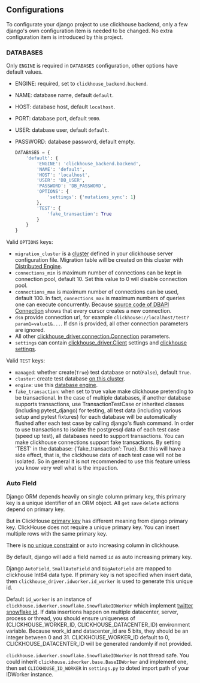 Configurations
---

To configurate your django project to use clickhouse backend, only a few django's own configuration item is needed to be changed.
No extra configuration item is introduced by this project.

### DATABASES

Only `ENGINE` is required in `DATABASES` configuration, other options have default values.

- ENGINE: required, set to `clickhouse_backend.backend`.
- NAME: database name, default `default`.
- HOST: database host, default `localhost`.
- PORT: database port, default `9000`.
- USER: database user, default `default`.
- PASSWORD: database password, default empty.

  ```python
  DATABASES = {
      'default': {
          'ENGINE': 'clickhouse_backend.backend',
          'NAME': 'default',
          'HOST': 'localhost',
          'USER': 'DB_USER',
          'PASSWORD': 'DB_PASSWORD',
          'OPTIONS': {
              'settings': {'mutations_sync': 1}
          },
          'TEST': {
              'fake_transaction': True
          }
      }
  }
  ```

Valid `OPTIONS` keys:

- `migration_cluster` is a [cluster](https://clickhouse.com/docs/en/engines/table-engines/special/distributed#distributed-clusters) defined in your clickhouse server configuration file.
Migration table will be created on this cluster with [Distributed Engine](https://clickhouse.com/docs/en/engines/table-engines/special/distributed).
- `connections_min` is maximum number of connections can be kept in connection pool, default 10. Set this value to 0 will disable connection pool.
- `connections_max` is maximum number of connections can be used, default 100. In fact, `connections_max` is maximum numbers of queries one can execute concurrently.
Because [source code of DBAPI Connection](https://github.com/mymarilyn/clickhouse-driver/blob/0.2.5/clickhouse_driver/dbapi/connection.py#L46) shows that every cursor creates a new connection.
- `dsn` provide connection url, for example `clickhouse://localhost/test?param1=value1&...`. If dsn is provided, all other connection parameters are ignored.
- All other [clickhouse_driver.connection.Connection](https://clickhouse-driver.readthedocs.io/en/latest/api.html#connection) parameters.
- `settings` can contain [clickhouse_driver.Client](https://clickhouse-driver.readthedocs.io/en/latest/api.html?highlight=client#clickhouse_driver.Client) settings and [clickhouse settings](https://clickhouse.com/docs/en/operations/settings/settings).

Valid `TEST` keys:

- `managed`: whether create(`True`) test database or not(`False`), default `True`.
- `cluster`: create test database [on this cluster](https://clickhouse.com/docs/en/sql-reference/statements/create/database#on-cluster).
- `engine`: use this [database engine](https://clickhouse.com/docs/en/sql-reference/statements/create/database#engine).
- `fake_transaction`: when set to true value make clickhouse pretending to be transactional.
  In the case of multiple databases, if another database supports transactions, use TransactionTestCase or inherited classes (including pytest_django) for testing, all test data (including various setup and pytest fixtures) for each database will be automatically flushed after each test case by calling django's flush command.
  In order to use transactions to isolate the postgresql data of each test case (speed up test), all databases need to support transactions. You can make clickhouse connections support fake transactions. By setting 'TEST' in the database: {'fake_transaction': True}.
  But this will have a side effect, that is, the clickhouse data of each test case will not be isolated. So in general it is not recommended to use this feature unless you know very well what is the impaction.


### Auto Field

Django ORM depends heavily on single column primary key, this primary key is a unique identifier of an ORM object.
All `get` `save` `delete` actions depend on primary key.

But in ClickHouse [primary key](https://clickhouse.com/docs/en/engines/table-engines/mergetree-family/mergetree#primary-keys-and-indexes-in-queries) has different meaning from django primary key. ClickHouse does not require a unique primary key. You can insert multiple rows with the same primary key.

There is [no unique constraint](https://github.com/ClickHouse/ClickHouse/issues/3386#issuecomment-429874647) or auto increasing column in clickhouse.

By default, django will add a field named `id` as auto increasing primary key.

Django `AutoField`, `SmallAutoField` and `BigAutoField` are mapped to clickhouse Int64 data type. If primary key is not specified when insert data, then `clickhouse_driver.idworker.id_worker` is used to generate this unique id.

Default `id_worker` is an instance of `clickhouse.idworker.snowflake.SnowflakeIDWorker` which implement [twitter snowflake id](https://en.wikipedia.org/wiki/Snowflake_ID).
If data insertions happen on multiple datacenter, server, process or thread, you should ensure uniqueness of (CLICKHOUSE_WORKER_ID, CLICKHOUSE_DATACENTER_ID) environment variable.
Because work_id and datacenter_id are 5 bits, they should be an integer between 0 and 31. CLICKHOUSE_WORKER_ID default to 0, CLICKHOUSE_DATACENTER_ID will be generated randomly if not provided.

`clickhouse.idworker.snowflake.SnowflakeIDWorker` is not thread safe. You could inherit `clickhouse.idworker.base.BaseIDWorker` and implement one, then set `CLICKHOUSE_ID_WORKER` in `settings.py` to doted import path of your IDWorker instance.

